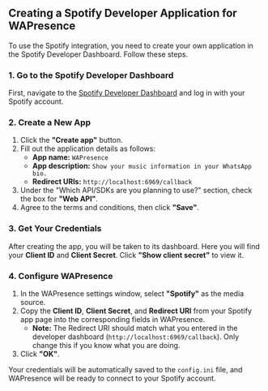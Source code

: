 ## Creating a Spotify Developer Application for WAPresence

To use the Spotify integration, you need to create your own application in the Spotify Developer Dashboard. Follow these steps.

### 1\. Go to the Spotify Developer Dashboard

First, navigate to the [Spotify Developer Dashboard](https://developer.spotify.com/dashboard) and log in with your Spotify account.

### 2\. Create a New App

1.  Click the **"Create app"** button.
2.  Fill out the application details as follows:
      * **App name:** `WAPresence`
      * **App description:** `Show your music information in your WhatsApp bio.`
      * **Redirect URIs:** `http://localhost:6969/callback`
3.  Under the "Which API/SDKs are you planning to use?" section, check the box for **"Web API"**.
4.  Agree to the terms and conditions, then click **"Save"**.

### 3\. Get Your Credentials

After creating the app, you will be taken to its dashboard. Here you will find your **Client ID** and **Client Secret**. Click **"Show client secret"** to view it.

### 4\. Configure WAPresence

1.  In the WAPresence settings window, select **"Spotify"** as the media source.
2.  Copy the **Client ID**, **Client Secret**, and **Redirect URI** from your Spotify app page into the corresponding fields in WAPresence.
      * **Note:** The Redirect URI should match what you entered in the developer dashboard (`http://localhost:6969/callback`). Only change this if you know what you are doing.
3.  Click **"OK"**.

Your credentials will be automatically saved to the `config.ini` file, and WAPresence will be ready to connect to your Spotify account.